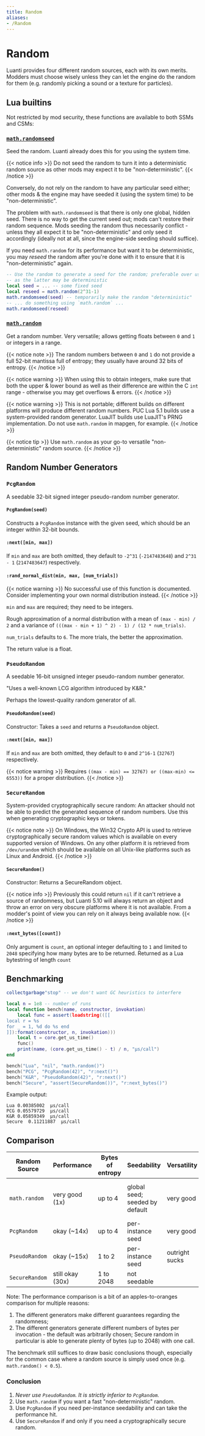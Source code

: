 ```yaml
---
title: Random
aliases:
- /Random
---
```


# Random
Luanti provides four different random sources, each with its own merits. Modders must choose wisely unless they can let the engine do the random for them (e.g. randomly picking a sound or a texture for particles).

## Lua builtins

Not restricted by mod security, these functions are available to both SSMs and CSMs:

### [`math.randomseed`](https://www.lua.org/manual/5.1/manual.html#pdf-math.randomseed)
Seed the random. Luanti already does this for you using the system time.

{{< notice info >}}
Do not seed the random to turn it into a deterministic random source as other mods may expect it to be "non-deterministic".
{{< /notice >}}

Conversely, do not rely on the random to have any particular seed either; other mods & the engine may have seeded it (using the system time) to be "non-deterministic".

The problem with `math.randomseed` is that there is only one global, hidden seed. There is no way to get the current seed out; mods can't restore their random sequence. Mods seeding the random thus necessarily conflict - unless they all expect it to be "non-deterministic" and only seed it accordingly (ideally not at all, since the engine-side seeding should suffice).

If you need `math.random` for its performance but want it to be deterministic, you may *reseed* the random after you're done with it to ensure that it is "non-deterministic" again.

```lua
-- Use the random to generate a seed for the random; preferable over using system time,
-- as the latter may be deterministic
local seed = ... -- some fixed seed
local reseed = math.random(2^31-1)
math.randomseed(seed) -- temporarily make the random "deterministic"
-- ... do something using `math.random` ...
math.randomseed(reseed)
```

### [`math.random`](https://www.lua.org/manual/5.1/manual.html#pdf-math.random)
Get a random number. Very versatile; allows getting floats between `0` and `1` or integers in a range.

{{< notice note >}}
The random numbers between `0` and `1` do not provide a full 52-bit mantissa full of entropy; they usually have around 32 bits of entropy.
{{< /notice >}}

{{< notice warning >}}
When using this to obtain integers, make sure that both the upper & lower bound as well as their difference are within the C `int` range - otherwise you may get overflows & errors.
{{< /notice >}}

{{< notice warning >}}
This is not portable; different builds on different platforms will produce different random numbers. PUC Lua 5.1 builds use a system-provided random generator. LuaJIT builds use LuaJIT's PRNG implementation. Do not use `math.random` in mapgen, for example.
{{< /notice >}}

{{< notice tip >}}
Use `math.random` as your go-to versatile "non-deterministic" random source.
{{< /notice >}}

## Random Number Generators

### `PcgRandom`
A seedable 32-bit signed integer pseudo-random number generator.

#### `PcgRandom(seed)`
Constructs a `PcgRandom` instance with the given seed, which should be an integer within 32-bit bounds.

#### `:next([min, max])`
If `min` and `max` are both omitted, they default to `-2^31` (`-2147483648`) and `2^31 - 1` (`2147483647`) respectively.

#### `:rand_normal_dist(min, max, [num_trials])`
{{< notice warning >}}
No successful use of this function is documented. Consider implementing your own normal distribution instead.
{{< /notice >}}

`min` and `max` are required; they need to be integers.

Rough approximation of a normal distribution with a mean of `(max - min) / 2` and a variance of `(((max - min + 1) ^ 2) - 1) / (12 * num_trials)`.

`num_trials` defaults to `6`. The more trials, the better the approximation.

The return value is a float.

### `PseudoRandom`
A seedable 16-bit unsigned integer pseudo-random number generator.

"Uses a well-known LCG algorithm introduced by K&R."

Perhaps the lowest-quality random generator of all.

#### `PseudoRandom(seed)`
Constructor: Takes a `seed` and returns a `PseudoRandom` object.

#### `:next([min, max])`
If `min` and `max` are both omitted, they default to `0` and `2^16-1` (`32767`) respectively.

{{< notice warning >}}
Requires `((max - min) == 32767) or ((max-min) <= 6553))` for a proper distribution.
{{< /notice >}}

### `SecureRandom`
System-provided cryptographically secure random: An attacker should not be able to predict the generated sequence of random numbers. Use this when generating cryptographic keys or tokens.

{{< notice note >}}
On Windows, the Win32 Crypto API is used to retrieve cryptographically secure random values which is available on every supported version of Windows. On any other platform it is retrieved from `/dev/urandom` which should be available on all Unix-like platforms such as Linux and Android.
{{< /notice >}}

#### `SecureRandom()`
Constructor: Returns a SecureRandom object.

{{< notice info >}}
Previously this could return `nil` if it can't retrieve a source of randomness, but Luanti 5.10 will always return an object and throw an error on very obscure platforms where it is not available. From a modder's point of view you can rely on it always being available now.
{{< /notice >}}

#### `:next_bytes([count])`
Only argument is `count`, an optional integer defaulting to `1` and limited to `2048` specifying how many bytes are to be returned. Returned as a Lua bytestring of length `count`

## Benchmarking

```lua
collectgarbage"stop" -- we don't want GC heuristics to interfere

local n = 1e8 -- number of runs
local function bench(name, constructor, invokation)
	local func = assert(loadstring(([[
local r = %s
for _ = 1, %d do %s end
]]):format(constructor, n, invokation)))
	local t = core.get_us_time()
	func()
	print(name, (core.get_us_time() - t) / n, "µs/call")
end

bench("Lua", "nil", "math.random()")
bench("PCG", "PcgRandom(42)", "r:next()")
bench("K&R", "PseudoRandom(42)", "r:next()")
bench("Secure", "assert(SecureRandom())", "r:next_bytes()")
```

Example output:

```
Lua	0.00385002	µs/call
PCG	0.05579729	µs/call
K&R	0.05859349	µs/call
Secure	0.11211887	µs/call
```

## Comparison

| Random Source  | Performance      | Bytes of entropy | Seedability                    | Versatility    | Distribution                             | Security                     | Portability                        |
| -------------- | ---------------- | ---------------- | ------------------------------ | -------------- | ---------------------------------------- | ---------------------------- | ---------------------------------- |
| `math.random`  | very good (1x)   | up to 4          | global seed; seeded by default | very good      | no guarantees, but usually decent enough | not cryptographically secure | varies by platform                 |
| `PcgRandom`    | okay (~14x)      | up to 4          | per-instance seed              | very good      | good, decent guarantees                  | not cryptographically secure | always the same                    |
| `PseudoRandom` | okay (~15x)      | 1 to 2           | per-instance seed              | outright sucks | okay-ish                                 | not cryptographically secure | always the same                    |
| `SecureRandom` | still okay (30x) | 1 to 2048        | not seedable                   |                |                                          | cryptographically secure     | varies by platform                 |

Note: The performance comparison is a bit of an apples-to-oranges comparison for multiple reasons:

1. The different generators make different guarantees regarding the randomness;
1. The different generators generate different numbers of bytes per invocation - the default was arbitrarily chosen; Secure random in particular is able to generate plenty of bytes (up to 2048) with one call.

The benchmark still suffices to draw basic conclusions though, especially for the common case where a random source is simply used once (e.g. `math.random() < 0.5`).

### Conclusion
1. *Never use `PseudoRandom`. It is strictly inferior to `PcgRandom`.*
1. Use `math.random` if you want a fast "non-deterministic" random.
1. Use `PcgRandom` if you need per-instance seedability and can take the performance hit.
1. Use `SecureRandom` if and only if you need a cryptographically secure random.
